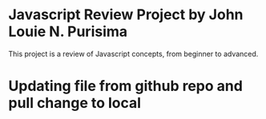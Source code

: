 # Javascript Review Project by John Louie N. Purisima
This project is a review of Javascript concepts, from beginner to advanced.

# Updating file from github repo and pull change to local